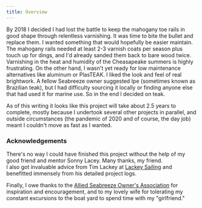 ```yaml
---
title: Overview
---
```


By 2018 I decided I had lost the battle to keep the mahogany toe rails in good shape through relentless varnishing.
It was time to bite the bullet and replace them. I wanted something that would hopefully be easier maintain. The mahogany
rails needed at least 2-3 varnish coats per season plus touch up for dings, and I'd already sanded them back to bare wood twice.
Varnishing in the heat and humidity of the Cheasapeake summers is highly frustrating. On the other hand, I wasn't yet ready for
low maintenance alternatives like aluminum or PlasTEAK. I liked the look and feel of real brightwork. A fellow Seabreeze owner
suggested Ipe (sometimes known as Brazilian teak), but I had difficulty sourcing it locally or finding anyone else that had used
it for marine use. So in the end I decided on teak.

As of this writing it looks like this project will take about 2.5 years to complete, mostly because I undertook several other
projects in parallel, and outside circumstances (the pandemic of 2020 and of course, the day job) meant I couldn't move as fast
as I wanted.

### Acknowledgements ###

There's no way I could have finished this project without the help of my good friend and mentor Sonny Lacey. Many thanks, my friend.  
I also got invaluable advice from Tim Lackey at [Lackey Sailing](https://lackeysailing.com/) and benefitted immensely from his
detailed project logs.

Finally, I owe thanks to the [Allied Seabreeze Owner's Association](http://www.alliedseabreeze35.org/) for inspiration and encouragement,
and to my lovely wife for tolerating my constant excursions to the boat yard to spend time with my "girlfriend."

